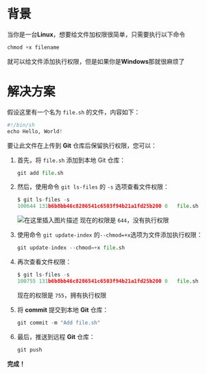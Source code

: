 # 背景

当你是一台**Linux**，想要给文件加权限很简单，只需要执行以下命令

```python
chmod +x filename
```
就可以给文件添加执行权限，但是如果你是**Windows**那就很麻烦了

# 解决方案


假设这里有一个名为 `file.sh` 的文件，内容如下：
```python
#!/bin/sh
echo Hello, World!
```

要让此文件在上传到 **Git** 仓库后保留执行权限，您可以：

1. 首先，将 `file.sh` 添加到本地 Git 仓库：

	```python
	git add file.sh
	```


2. 然后，使用命令 `git ls-files` 的 `-s` 选项查看文件权限：

	```python
	$ git ls-files -s
	100644 131b6b8bb46c8286541c6503f94b21a1fd25b200 0	file.sh
	```
	![在这里插入图片描述](https://i-blog.csdnimg.cn/blog_migrate/aba6341528be5d0d348d667b06f32c65.png)
	现在的权限是 `644`，没有执行权限

3. 使用命令	 `git update-index`	 的` --chmod=+x `选项为文件添加执行权限：
	

	```python
	git update-index --chmod=+x file.sh
	```
	
4. 再次查看文件权限：

	```python
	$ git ls-files -s
	100755 131b6b8bb46c8286541c6503f94b21a1fd25b200 0	file.sh
	```
	现在的权限是 `755`，拥有执行权限


5. 将 **commit** 提交到本地 **Git** 仓库：

	```python
	git commit -m "Add file.sh"
	```

6. 最后，推送到远程 **Git** 仓库：

	```python
	git push
	```


**完成！**


